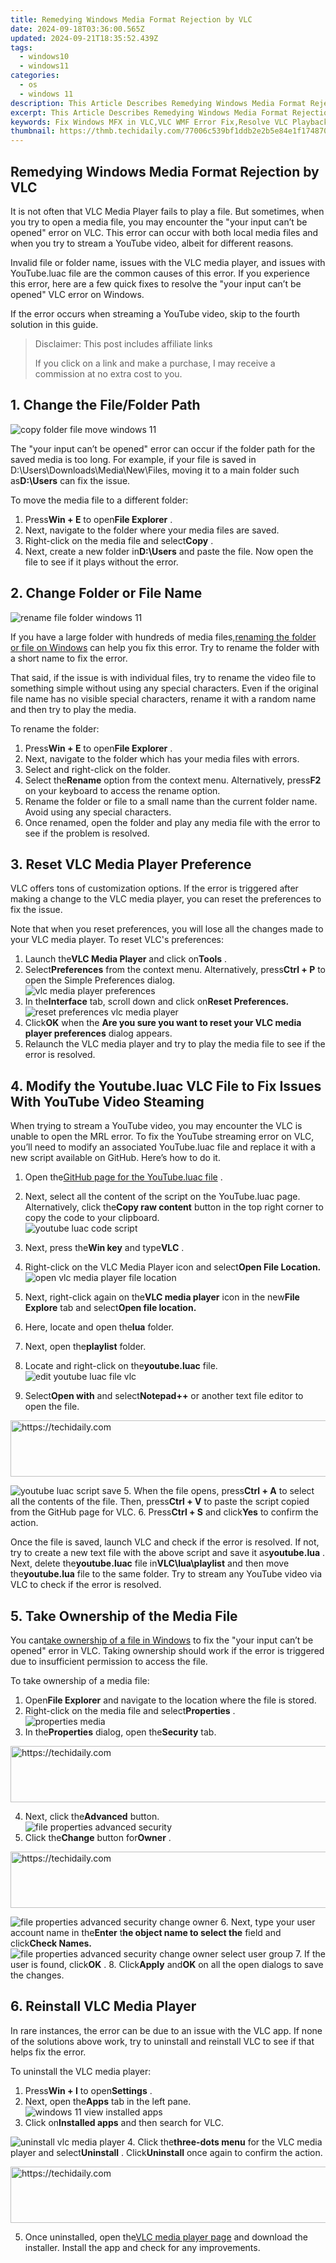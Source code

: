 ```yaml
---
title: Remedying Windows Media Format Rejection by VLC
date: 2024-09-18T03:36:00.565Z
updated: 2024-09-21T18:35:52.439Z
tags:
  - windows10
  - windows11
categories:
  - os
  - windows 11
description: This Article Describes Remedying Windows Media Format Rejection by VLC
excerpt: This Article Describes Remedying Windows Media Format Rejection by VLC
keywords: Fix Windows MFX in VLC,VLC WMF Error Fix,Resolve VLC Playback Issues,Unblock Windows Media Files,VLC WMA Compatibility,Enhance VLC Media Support,Overcome VLC Media Rejection
thumbnail: https://thmb.techidaily.com/77006c539bf1ddb2e2b5e84e1f174870218883325d71d7edbcfdaf185bcde8ae.jpg
---
```


## Remedying Windows Media Format Rejection by VLC

 It is not often that VLC Media Player fails to play a file. But sometimes, when you try to open a media file, you may encounter the "your input can’t be opened" error on VLC. This error can occur with both local media files and when you try to stream a YouTube video, albeit for different reasons.

 Invalid file or folder name, issues with the VLC media player, and issues with YouTube.luac file are the common causes of this error. If you experience this error, here are a few quick fixes to resolve the "your input can’t be opened" VLC error on Windows.

 If the error occurs when streaming a YouTube video, skip to the fourth solution in this guide.

>  Disclaimer: This post includes affiliate links
>
>  If you click on a link and make a purchase, I may receive a commission at no extra cost to you.
>

## 1\. Change the File/Folder Path

![copy folder file move windows 11](https://static1.makeuseofimages.com/wordpress/wp-content/uploads/2023/01/copy-folder-file-move-windows-11.jpg)

 The "your input can’t be opened" error can occur if the folder path for the saved media is too long. For example, if your file is saved in D:\\Users\\Downloads\\Media\\New\\Files, moving it to a main folder such as**D:\\Users** can fix the issue.

To move the media file to a different folder:

1. Press**Win + E** to open**File Explorer** .
2. Next, navigate to the folder where your media files are saved.
3. Right-click on the media file and select**Copy** .
4. Next, create a new folder in**D:\\Users** and paste the file. Now open the file to see if it plays without the error.

## 2\. Change Folder or File Name

![rename file folder windows 11](https://static1.makeuseofimages.com/wordpress/wp-content/uploads/2023/01/rename-file-folder-windows-11.jpg)

 If you have a large folder with hundreds of media files,[renaming the folder or file on Windows](https://www.makeuseof.com/windows-11-rename-files/) can help you fix this error. Try to rename the folder with a short name to fix the error.

 That said, if the issue is with individual files, try to rename the video file to something simple without using any special characters. Even if the original file name has no visible special characters, rename it with a random name and then try to play the media.

To rename the folder:

1. Press**Win + E** to open**File Explorer** .
2. Next, navigate to the folder which has your media files with errors.
3. Select and right-click on the folder.
4. Select the**Rename** option from the context menu. Alternatively, press**F2** on your keyboard to access the rename option.
5. Rename the folder or file to a small name than the current folder name. Avoid using any special characters.
6. Once renamed, open the folder and play any media file with the error to see if the problem is resolved.

## 3\. Reset VLC Media Player Preference

 VLC offers tons of customization options. If the error is triggered after making a change to the VLC media player, you can reset the preferences to fix the issue.

 Note that when you reset preferences, you will lose all the changes made to your VLC media player. To reset VLC's preferences:

1. Launch the**VLC Media Player** and click on**Tools** .
2. Select**Preferences** from the context menu. Alternatively, press**Ctrl + P** to open the Simple Preferences dialog.  
![vlc media player preferences](https://static1.makeuseofimages.com/wordpress/wp-content/uploads/2023/01/vlc-media-player-preferences.jpg)
3. In the**Interface** tab, scroll down and click on**Reset Preferences.**  
![reset preferences vlc media player](https://static1.makeuseofimages.com/wordpress/wp-content/uploads/2023/01/reset-preferences-vlc-media-player.jpg)
4. Click**OK** when the **Are you sure you want to reset your VLC media player preferences** dialog appears.
5. Relaunch the VLC media player and try to play the media file to see if the error is resolved.

## 4\. Modify the Youtube.luac VLC File to Fix Issues With YouTube Video Steaming

 When trying to stream a YouTube video, you may encounter the VLC is unable to open the MRL error. To fix the YouTube streaming error on VLC, you’ll need to modify an associated YouTube.luac file and replace it with a new script available on GitHub. Here’s how to do it.

1. Open the[GitHub page for the YouTube.luac file](http://github.com/videolan/vlc/blob/master/share/lua/playlist/youtube.lua) .
2. Next, select all the content of the script on the YouTube.luac page. Alternatively, click the**Copy raw content** button in the top right corner to copy the code to your clipboard.  
![youtube luac code script](https://static1.makeuseofimages.com/wordpress/wp-content/uploads/2023/01/youtube-luac-code-script.jpg)
3. Next, press the**Win key** and type**VLC** .

4. Right-click on the VLC Media Player icon and select**Open File Location.**  
![open vlc media player file location](https://static1.makeuseofimages.com/wordpress/wp-content/uploads/2023/01/open-vlc-medai-player-file-location.jpg)
5. Next, right-click again on the**VLC media player** icon in the new**File Explore** tab and select**Open file location.**

1. Here, locate and open the**lua** folder.
2. Next, open the**playlist** folder.
3. Locate and right-click on the**youtube.luac** file.  
![edit youtube luac file vlc](https://static1.makeuseofimages.com/wordpress/wp-content/uploads/2023/01/edit-youtube-luac-file-vlc.jpg)
4. Select**Open with** and select**Notepad++** or another text file editor to open the file.  

<!-- affiliate ads begin -->
<a href="https://appsumo.8odi.net/c/5597632/2151888/7443" target="_top" id="2151888">
  <img src="//a.impactradius-go.com/display-ad/7443-2151888" border="0" alt="https://techidaily.com" width="600" height="90"/>
</a>
<img height="0" width="0" src="https://appsumo.8odi.net/i/5597632/2151888/7443" style="position:absolute;visibility:hidden;" border="0" />
<!-- affiliate ads end -->

![youtube luac script save](https://static1.makeuseofimages.com/wordpress/wp-content/uploads/2023/01/youtube-luac-script-save.jpg)
5. When the file opens, press**Ctrl + A** to select all the contents of the file. Then, press**Ctrl + V** to paste the script copied from the GitHub page for VLC.
6. Press**Ctrl + S** and click**Yes** to confirm the action.

 Once the file is saved, launch VLC and check if the error is resolved. If not, try to create a new text file with the above script and save it as**youtube.lua** . Next, delete the**youtube.luac** file in**VLC\\lua\\playlist** and then move the**youtube.lua** file to the same folder. Try to stream any YouTube video via VLC to check if the error is resolved.

## 5\. Take Ownership of the Media File

 You can[take ownership of a file in Windows](https://www.makeuseof.com/take-ownership-of-windows-files-and-folders-with-these-tools/) to fix the "your input can’t be opened" error in VLC. Taking ownership should work if the error is triggered due to insufficient permission to access the file.

To take ownership of a media file:

1. Open**File Explorer** and navigate to the location where the file is stored.
2. Right-click on the media file and select**Properties** .  
![properties media](https://static1.makeuseofimages.com/wordpress/wp-content/uploads/2023/01/properties-media.jpg)
3. In the**Properties** dialog, open the**Security** tab.

<!-- affiliate ads begin -->
<a href="https://aligracehair.sjv.io/c/5597632/2135375/19272" target="_top" id="2135375">
  <img src="//a.impactradius-go.com/display-ad/19272-2135375" border="0" alt="https://techidaily.com" width="728" height="90"/>
</a>
<img height="0" width="0" src="https://aligracehair.sjv.io/i/5597632/2135375/19272" style="position:absolute;visibility:hidden;" border="0" />
<!-- affiliate ads end -->

4. Next, click the**Advanced** button.  
![file properties advanced security](https://static1.makeuseofimages.com/wordpress/wp-content/uploads/2023/01/file-properties-advanced-security.jpg)
5. Click the**Change** button for**Owner** .  

<!-- affiliate ads begin -->
<a href="https://imp.i357552.net/c/5597632/994842/11832" target="_top" id="994842">
  <img src="//a.impactradius-go.com/display-ad/11832-994842" border="0" alt="https://techidaily.com" width="728" height="90"/>
</a>
<img height="0" width="0" src="https://imp.i357552.net/i/5597632/994842/11832" style="position:absolute;visibility:hidden;" border="0" />
<!-- affiliate ads end -->

![file properties advanced security change owner](https://static1.makeuseofimages.com/wordpress/wp-content/uploads/2023/01/file-properties-advanced-security-change-owner.jpg)
6. Next, type your user account name in the**Enter** t**he object name to select the** field and click**Check Names.**  
![file properties advanced security change owner select user group](https://static1.makeuseofimages.com/wordpress/wp-content/uploads/2023/01/file-properties-advanced-security-change-owner-select-user-group.jpg)
7. If the user is found, click**OK** .
8. Click**Apply** and**OK** on all the open dialogs to save the changes.

## 6\. Reinstall VLC Media Player

 In rare instances, the error can be due to an issue with the VLC app. If none of the solutions above work, try to uninstall and reinstall VLC to see if that helps fix the error.

To uninstall the VLC media player:

1. Press**Win + I** to open**Settings** .
2. Next, open the**Apps** tab in the left pane.  
![windows 11 view installed apps](https://static1.makeuseofimages.com/wordpress/wp-content/uploads/2023/01/windows-11-view-installed-apps.jpg)
3. Click on**Installed apps** and then search for VLC.  

![uninstall vlc media player](https://static1.makeuseofimages.com/wordpress/wp-content/uploads/2023/01/uninstall-vlc-media-player.jpg)
4. Click the**three-dots menu** for the VLC media player and select**Uninstall** . Click**Uninstall** once again to confirm the action.

<!-- affiliate ads begin -->
<a href="https://appsumo.8odi.net/c/5597632/2043597/7443" target="_top" id="2043597">
  <img src="//a.impactradius-go.com/display-ad/7443-2043597" border="0" alt="https://techidaily.com" width="728" height="90"/>
</a>
<img height="0" width="0" src="https://appsumo.8odi.net/i/5597632/2043597/7443" style="position:absolute;visibility:hidden;" border="0" />
<!-- affiliate ads end -->

5. Once uninstalled, open the[VLC media player page](https://www.videolan.org/vlc/) and download the installer. Install the app and check for any improvements.

<!-- affiliate ads begin -->
<span id="1424529">
					<video width="864" height="1536" style="cursor:pointer"
           poster="//a.impactradius-go.com/display-clicktoplayimage/1424529.png"
           onclick="if(!this.playClicked){this.play();this.setAttribute('controls',true);this.playClicked=true;}">
	   <source src="//a.impactradius-go.com/display-ad/16446-1424529">
	   <img src="//a.impactradius-go.com/display-clicktoplayimage/1424529.png" style="border: none; height: 100%; width: 100%; object-fit: contain">
	</video>
	<div style="width:540px;text-align:center"><a href="javascript:window.open(decodeURIComponent('https%3A%2F%2Flaganoo.pxf.io%2Fc%2F5597632%2F1424529%2F16446'), '_blank');void(0);">Click here</a></div>
</span>
<img height="0" width="0" src="https://imp.pxf.io/i/5597632/1424529/16446" style="position:absolute;visibility:hidden;" border="0" />
<!-- affiliate ads end -->

## Invalid File Name and Long File Path Triggers This Error

 If the error occurs when playing a local media file, you can fix it by renaming it or moving it to a different folder. Often an invalid file name issue seem to trigger this error on VLC. However, to fix the issue while streaming a YouTube video, you’ll need to modify the youtube.luac file and add the new code to make it work again.

<ins class="adsbygoogle"
     style="display:block"
     data-ad-format="autorelaxed"
     data-ad-client="ca-pub-7571918770474297"
     data-ad-slot="1223367746"></ins>

<ins class="adsbygoogle"
     style="display:block"
     data-ad-client="ca-pub-7571918770474297"
     data-ad-slot="8358498916"
     data-ad-format="auto"
     data-full-width-responsive="true"></ins>



